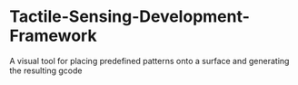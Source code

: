 # Tactile-Sensing-Development-Framework
A visual tool for placing predefined patterns onto a surface and generating the resulting gcode
